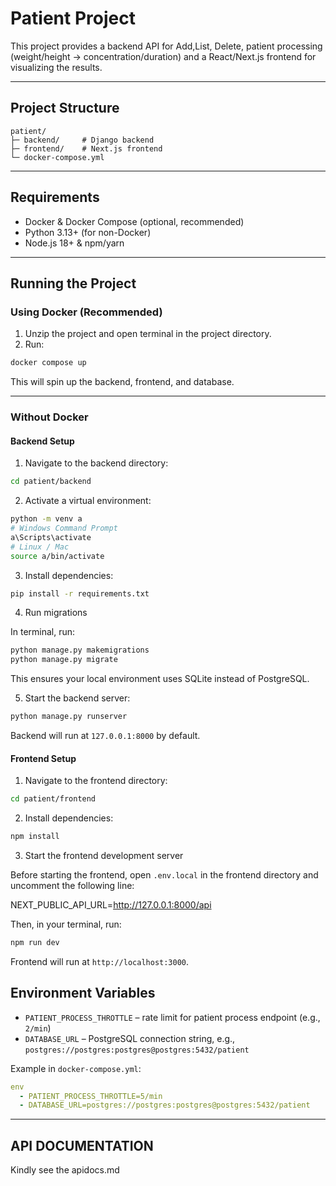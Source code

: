 # Patient Project

This project provides a backend API for Add,List, Delete, patient processing (weight/height → concentration/duration) and a React/Next.js frontend for visualizing the results.

---

## Project Structure

```
patient/
├─ backend/     # Django backend
├─ frontend/    # Next.js frontend
└─ docker-compose.yml
```

---

## Requirements
<!--  -->
- Docker & Docker Compose (optional, recommended)
- Python 3.13+ (for non-Docker)
- Node.js 18+ & npm/yarn

---

## Running the Project

### Using Docker (Recommended)

1. Unzip the project and open terminal in the project directory.
2. Run:

```bash
docker compose up
```

This will spin up the backend, frontend, and database.

---

### Without Docker

#### Backend Setup

1. Navigate to the backend directory:

```bash
cd patient/backend
```

2. Activate a virtual environment:

```bash
python -m venv a
# Windows Command Prompt
a\Scripts\activate
# Linux / Mac
source a/bin/activate
```

3. Install dependencies:

```bash
pip install -r requirements.txt
```
4. Run migrations

In terminal, run:
```bash
python manage.py makemigrations
python manage.py migrate
```
This ensures your local environment uses SQLite instead of PostgreSQL.

5. Start the backend server:

```bash
python manage.py runserver
```

Backend will run at `127.0.0.1:8000` by default.

#### Frontend Setup

1. Navigate to the frontend directory:

```bash
cd patient/frontend
```

2. Install dependencies:

```bash
npm install
```
3. Start the frontend development server

Before starting the frontend, open `.env.local` in the frontend directory and uncomment the following line:

NEXT_PUBLIC_API_URL=http://127.0.0.1:8000/api

Then, in your terminal, run:

```bash
npm run dev
```

Frontend will run at `http://localhost:3000`.

## Environment Variables
<!--  -->

- `PATIENT_PROCESS_THROTTLE` – rate limit for patient process endpoint (e.g., `2/min`)
- `DATABASE_URL` – PostgreSQL connection string, e.g., `postgres://postgres:postgres@postgres:5432/patient`

<!--  -->
Example in `docker-compose.yml`:
<!--  -->
```yaml
env
  - PATIENT_PROCESS_THROTTLE=5/min
  - DATABASE_URL=postgres://postgres:postgres@postgres:5432/patient

```
<!--  -->
---
<!--  -->
## API DOCUMENTATION

Kindly see the apidocs.md
